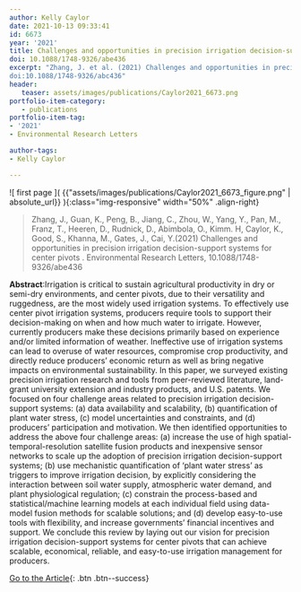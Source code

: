 ```yaml
---
author: Kelly Caylor
date: 2021-10-13 09:33:41
id: 6673
year: '2021'
title: Challenges and opportunities in precision irrigation decision-support systems for center pivots
doi: 10.1088/1748-9326/abe436
excerpt: "Zhang, J. et al. (2021) Challenges and opportunities in precision irrigation decision-support systems for center pivots. Environmental Research Letters,
doi:10.1088/1748-9326/abc436"
header:
   teaser: assets/images/publications/Caylor2021_6673.png
portfolio-item-category:
   - publications
portfolio-item-tag:
- '2021'
- Environmental Research Letters

author-tags:
- Kelly Caylor

---
```


![ first page ]( {{"assets/images/publications/Caylor2021_6673_figure.png" | absolute_url}} ){:class="img-responsive" width="50%" .align-right}


> Zhang, J., Guan, K., Peng, B., Jiang, C., Zhou, W., Yang, Y., Pan, M., Franz, T., Heeren, D., Rudnick, D., Abimbola, O., Kimm. H, Caylor, K., Good, S., Khanna, M., Gates, J., Cai,
Y.(2021) Challenges and opportunities in precision irrigation decision-support systems for center pivots . Environmental Research Letters, 10.1088/1748-9326/abe436


**Abstract**:Irrigation is critical to sustain agricultural productivity in dry or semi-dry environments, and center pivots, due to their versatility and ruggedness, are the most widely used irrigation systems. To effectively use center pivot irrigation systems, producers require tools to support their decision-making on when and how much water to irrigate. However, currently producers make these decisions primarily based on experience and/or limited information of weather. Ineffective use of irrigation systems can lead to overuse of water resources, compromise crop productivity, and directly reduce producers’ economic return as well as bring negative impacts on environmental sustainability. In this paper, we surveyed existing precision irrigation research and tools from peer-reviewed literature, land-grant university extension and industry products, and U.S. patents. We focused on four challenge areas related to precision irrigation decision-support systems:
(a) data availability and scalability, (b) quantification of plant water stress, (c) model uncertainties and constraints, and (d) producers’ participation and motivation. We then identified opportunities to address the above four challenge areas: (a) increase the use of high spatial-temporal-resolution satellite fusion products and inexpensive sensor networks to scale up the adoption of precision irrigation decision-support systems; (b) use mechanistic quantification of ‘plant water stress’ as triggers to improve irrigation decision, by explicitly considering the interaction between soil water supply, atmospheric water demand, and plant physiological regulation; (c) constrain the process-based and statistical/machine learning models at each individual field using data-model fusion methods for scalable solutions; and (d) develop easy-to-use tools with flexibility, and increase
governments’ financial incentives and support. We conclude this review by laying out our vision for precision irrigation decision-support systems for center pivots that can achieve scalable, economical, reliable, and easy-to-use irrigation management for producers.


[Go to the Article](https://www.doi.org/10.1088/1748-9326/abc436){: .btn .btn--success}